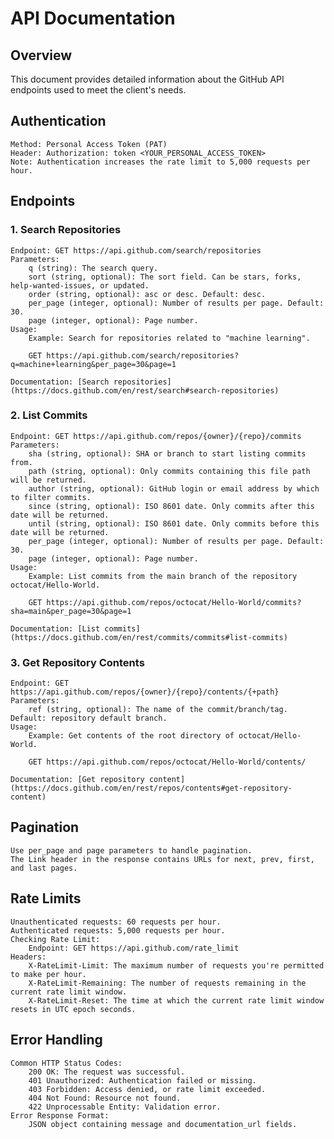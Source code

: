 # API Documentation
## Overview
This document provides detailed information about the GitHub API endpoints used to meet the client's needs. 
## Authentication

    Method: Personal Access Token (PAT)
    Header: Authorization: token <YOUR_PERSONAL_ACCESS_TOKEN>
    Note: Authentication increases the rate limit to 5,000 requests per hour.

## Endpoints
### 1. Search Repositories

    Endpoint: GET https://api.github.com/search/repositories
    Parameters:
        q (string): The search query.
        sort (string, optional): The sort field. Can be stars, forks, help-wanted-issues, or updated.
        order (string, optional): asc or desc. Default: desc.
        per_page (integer, optional): Number of results per page. Default: 30.
        page (integer, optional): Page number.
    Usage:
        Example: Search for repositories related to "machine learning".

        GET https://api.github.com/search/repositories?q=machine+learning&per_page=30&page=1

    Documentation: [Search repositories](https://docs.github.com/en/rest/search#search-repositories)

### 2. List Commits

    Endpoint: GET https://api.github.com/repos/{owner}/{repo}/commits
    Parameters:
        sha (string, optional): SHA or branch to start listing commits from.
        path (string, optional): Only commits containing this file path will be returned.
        author (string, optional): GitHub login or email address by which to filter commits.
        since (string, optional): ISO 8601 date. Only commits after this date will be returned.
        until (string, optional): ISO 8601 date. Only commits before this date will be returned.
        per_page (integer, optional): Number of results per page. Default: 30.
        page (integer, optional): Page number.
    Usage:
        Example: List commits from the main branch of the repository octocat/Hello-World.

        GET https://api.github.com/repos/octocat/Hello-World/commits?sha=main&per_page=30&page=1

    Documentation: [List commits](https://docs.github.com/en/rest/commits/commits#list-commits)

### 3. Get Repository Contents

    Endpoint: GET https://api.github.com/repos/{owner}/{repo}/contents/{+path}
    Parameters:
        ref (string, optional): The name of the commit/branch/tag. Default: repository default branch.
    Usage:
        Example: Get contents of the root directory of octocat/Hello-World.

        GET https://api.github.com/repos/octocat/Hello-World/contents/

    Documentation: [Get repository content](https://docs.github.com/en/rest/repos/contents#get-repository-content)

## Pagination

    Use per_page and page parameters to handle pagination.
    The Link header in the response contains URLs for next, prev, first, and last pages.

## Rate Limits

    Unauthenticated requests: 60 requests per hour.
    Authenticated requests: 5,000 requests per hour.
    Checking Rate Limit:
        Endpoint: GET https://api.github.com/rate_limit
    Headers:
        X-RateLimit-Limit: The maximum number of requests you're permitted to make per hour.
        X-RateLimit-Remaining: The number of requests remaining in the current rate limit window.
        X-RateLimit-Reset: The time at which the current rate limit window resets in UTC epoch seconds.

## Error Handling

    Common HTTP Status Codes:
        200 OK: The request was successful.
        401 Unauthorized: Authentication failed or missing.
        403 Forbidden: Access denied, or rate limit exceeded.
        404 Not Found: Resource not found.
        422 Unprocessable Entity: Validation error.
    Error Response Format:
        JSON object containing message and documentation_url fields.